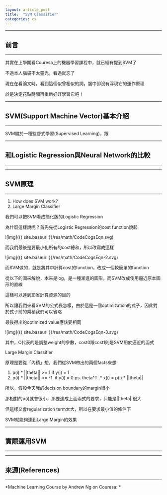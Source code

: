 ```yaml
---
layout: article_post
title:  "SVM Classifier"
categories: cs
---
```


---
## 前言
---

其實在上學期看Couresa上的機器學習課程中，就已經有提到SVM了

不過本人腦袋不太靈光，看過就忘了

現在在看論文時，看到這個似曾相似的詞，腦中卻沒有浮現它的運作原理

於是決定花點時間再重新好好學習它吧！

---
## SVM(Support Machine Vector)基本介紹
---

SVM屬於一種監督式學習(Supervised Learning)，跟

---
## 和Logistic Regression與Neural Network的比較
---

---
## SVM原理
---

1. How does SVM work? 
2. Large Margin Classifier

我們可以把SVM看成簡化版的Logistic Regression

為什麼這樣說呢？首先先從Logistic Regression的cost function說起

![img]({{ site.baseurl }}/res/math/CodeCogsEqn.svg)

而我們最後是要最小化所有的cost總和，所以改寫成這樣

![img]({{ site.baseurl }}/res/math/CodeCogsEqn-2.svg)

而SVM做的，就是將其中計算cost的function，改成一個較簡單的function

從以下的圖來解說，本來是log，是一種漸進的圖形，而SVM改成使用逼近原本圖形的直線

這樣可以達到節省計算資源的目的

所以讓我們來看SVM的公式長怎樣，由於這是一個optimization的式子，因此對於式子前的乘積我們可以省略

最後得出的optimized value應該要相同

![img]({{ site.baseurl }}/res/math/CodeCogsEqn-3.svg)

其中，C代表的是調整weight的參數，cost0跟cost1則是SVM用於逼近的函式

Large Margin Classifier

原理是要從「內積」想，我們從SVM帶出的兩個facts來想

1. p(i) * ||theta|| >= 1   if y(i) = 1
2. p(i) * ||theta|| <= -1. if y(i) = 0
ps. theta^T .* x(i) = p(i) * ||theta||

所以，假設今天我的decision boundary的margin很小

那相對的p(i)就會很小，那要達成上面兩式的要求，只能是||theta||很大

但這樣又會regularization term太大，所以在要求最小值的條件下

SVM就能夠達到Large Margin的效果








---
## 實際運用SVM
---

---
## 來源(References)
---

*Machine Learning Course by Andrew Ng on Couresa: *
